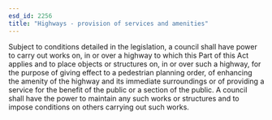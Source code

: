 ```yaml
---
esd_id: 2256
title: "Highways - provision of services and amenities"
---
```


Subject to conditions detailed in the legislation, a council shall have power to carry out works on, in or over a highway to which this Part of this Act applies and to place objects or structures on, in or over such a highway, for the purpose of giving effect to a pedestrian planning order, of enhancing the amenity of the highway and its immediate surroundings or of providing a service for the benefit of the public or a section of the public.    A council shall have the power to maintain any such works or structures and to impose conditions on others carrying out such works.

